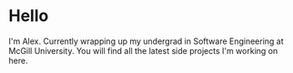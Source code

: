 # Hello
I'm Alex. Currently wrapping up my undergrad in Software Engineering at McGill University. You will find all the latest side projects I'm working on here. 
